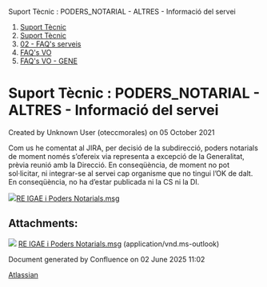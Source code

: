 Suport Tècnic : PODERS\_NOTARIAL - ALTRES - Informació del servei  

1.  [Suport Tècnic](index.md)
2.  [Suport Tècnic](13893782.md)
3.  [02 - FAQ's serveis](26313393.md)
4.  [FAQ's VO](28705575.md)
5.  [FAQ's VO - GENE](28705577.md)

Suport Tècnic : PODERS\_NOTARIAL - ALTRES - Informació del servei
=================================================================

Created by Unknown User (oteccmorales) on 05 October 2021

Com us he comentat al JIRA, per decisió de la subdirecció, poders notarials de moment només s’ofereix via representa a excepció de la Generalitat, prèvia reunió amb la Direcció. En conseqüència, de moment no pot sol·licitar, ni integrar-se al servei cap organisme que no tingui l’OK de dalt. En conseqüència, no ha d’estar publicada ni la CS ni la DI.

  

[![](download/resources/com.atlassian.confluence.plugins.confluence-view-file-macro:view-file-macro-resources/images/placeholder-medium-file.png)RE IGAE i Poders Notarials.msg](/download/attachments/61931749/RE%20%20IGAE%20i%20Poders%20Notarials.msg?version=1&modificationDate=1633435043456&api=v2)

  

Attachments:
------------

![](images/icons/bullet_blue.gif) [RE IGAE i Poders Notarials.msg](attachments/61931749/61931750.msg) (application/vnd.ms-outlook)  

Document generated by Confluence on 02 June 2025 11:02

[Atlassian](http://www.atlassian.com/)
